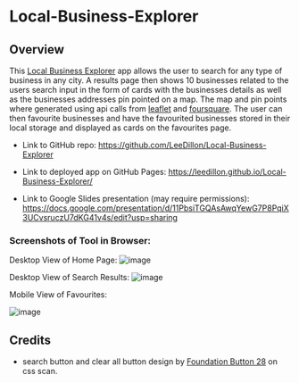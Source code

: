 # Local-Business-Explorer

## Overview
 
This [Local Business Explorer](https://leedillon.github.io/Local-Business-Explorer) app allows the user to search for any type of business in any city. A results page then shows 10 businesses related to the users search input in the form of cards with the businesses details as well as the businesses addresses pin pointed on a map. The map and pin points where generated using api calls from [leaflet](https://leafletjs.com/) and [foursquare](https://location.foursquare.com/developer/). The user can then favourite businesses and have the favourited businesses stored in their local storage and displayed as cards on the favourites page. 



* Link to GitHub repo: https://github.com/LeeDillon/Local-Business-Explorer

* Link to deployed app on GitHub Pages: https://leedillon.github.io/Local-Business-Explorer/

* Link to Google Slides presentation (may require permissions): https://docs.google.com/presentation/d/11PbsiTGQAsAwqYewG7P8PqiX3UCvsruczU7dKG41v4s/edit?usp=sharing


### Screenshots of Tool in Browser:
Desktop View of Home Page:
![image](https://user-images.githubusercontent.com/86656625/219610000-a6afc5f5-2f75-456d-8cff-cff605bac5cc.png)

Desktop View of Search Results:
![image](https://user-images.githubusercontent.com/86656625/219641080-327abb09-dea8-46c4-9b2f-b1899bee5227.png)

Mobile View of Favourites:

![image](https://user-images.githubusercontent.com/86656625/219609460-1f2d49d6-6c0d-4e12-901f-832f88194787.png)

## Credits 

- search button and clear all button design by [Foundation Button 28](https://getcssscan.com/css-buttons-examples) on css scan.

